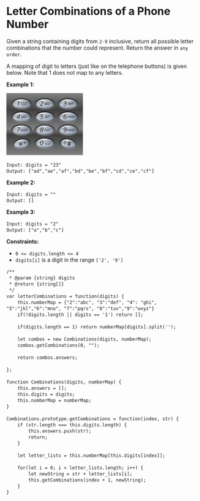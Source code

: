 #  Letter Combinations of a Phone Number

Given a string containing digits from `2-9` inclusive, return all possible letter combinations that the number could represent. Return the answer in `any order`.

A mapping of digit to letters (just like on the telephone buttons) is given below. Note that 1 does not map to any letters.
 

**Example 1:**

![alt text](media/200px-Telephone-keypad2.svg.png "Logo Title Text 1")

```
Input: digits = "23"
Output: ["ad","ae","af","bd","be","bf","cd","ce","cf"]
```

**Example 2:**
```
Input: digits = ""
Output: []
```
**Example 3:**
```
Input: digits = "2"
Output: ["a","b","c"]
``` 

**Constraints:**

- `0 <= digits.length <= 4`
- `digits[i]` is a digit in the range `['2', '9']`


```
/**
 * @param {string} digits
 * @return {string[]}
 */
var letterCombinations = function(digits) {
    this.numberMap = {"2":"abc", "3":"def", "4": "ghi", "5":"jkl","6":"mno", "7":"pqrs", "8":"tuv","9":"wxyz"}
    if(!digits.length || digits == '1') return [];
    
    if(digits.length == 1) return numberMap[digits].split('');
    
    let combos = new Combinations(digits, numberMap);
    combos.getCombinations(0, "");
    
    return combos.answers;
    
};

function Combinations(digits, numberMap) {
    this.answers = [];
    this.digits = digits;
    this.numberMap = numberMap;
}

Combinations.prototype.getCombinations = function(index, str) {
    if (str.length === this.digits.length) {
        this.answers.push(str);
        return;
    }

    let letter_lists = this.numberMap[this.digits[index]];

    for(let i = 0; i < letter_lists.length; i++) {
        let newString = str + letter_lists[i];
        this.getCombinations(index + 1, newString);
    }
}
```